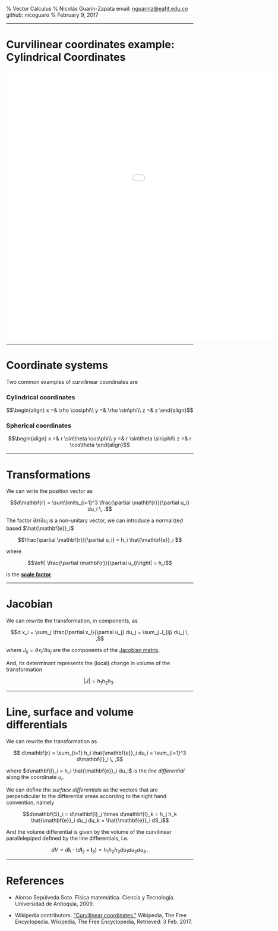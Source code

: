 % Vector Calculus
% Nicolás Guarín-Zapata
    email: nguarinz@eafit.edu.co
    github: nicoguaro
% February 9, 2017


------------------

# Curvilinear coordinates example: Cylindrical Coordinates


<iframe
    width="1280" height="720"
    src="./img/polar_coords.html"
    frameborder="0"
    allowfullscreen
    class="centObj"></iframe>


------------------

# Coordinate systems

Two common examples of curvilinear coordinates are

### Cylindrical coordinates

$$\begin{align}
x =& \rho \cos\phi\\
y =& \rho \sin\phi\\
z =& z
\end{align}$$

### Spherical coordinates

$$\begin{align}
x =& r \sin\theta \cos\phi\\
y =& r \sin\theta \sin\phi\\
z =& r \cos\theta
\end{align}$$

------------------

# Transformations

We can write the position vector as

$$d\mathbf{r} = \sum\limits_{i=1}^3 \frac{\partial \mathbf{r}}{\partial u_i} du_i \, .$$

The factor $\partial \mathbf{r}/\partial u_i$ is a non-unitary vector, we can
introduce a normalized based $\hat{\mathbf{e}}_i$

$$\frac{\partial \mathbf{r}}{\partial u_i} = h_i \hat{\mathbf{e}}_i $$

where

$$\left| \frac{\partial \mathbf{r}}{\partial u_i}\right| = h_i$$

is the [**scale factor**](https://en.wikipedia.org/wiki/Curvilinear_coordinates#Relation_to_Lam.C3.A9_coefficients).

------------------

# Jacobian

We can rewrite the transformation, in components, as

$$d x_i = \sum_j \frac{\partial x_i}{\partial u_j} du_j = \sum_j J_{ij} du_j \, ,$$

where $J_{ij} = \partial x_i/\partial u_j$ are the components of the [Jacobian
matrix](https://en.wikipedia.org/wiki/Jacobian_matrix_and_determinant).

And, its determinant represents the (local) change in volume of the
transformation

$$ |J| = h_1 h_2 h_3\, .$$

------------------

# Line, surface and volume differentials

We can rewrite the transformation as

$$ d\mathbf{r} = \sum_{i=1} h_i \hat{\mathbf{e}}_i du_i = \sum_{i=1}^3 d\mathbf{l}_i \, ,$$

where $d\mathbf{l}_i  = h_i \hat{\mathbf{e}}_i du_i$ is the _line differential_
along the coordinate $u_i$.

We can define the _surface differentials_ as the vectors that are perpendicular
to the differential areas according to the right hand convention, namely

$$d\mathbf{S}_i = d\mathbf{l}_j \times d\mathbf{l}_k =
  h_j h_k \hat{\mathbf{e}}_i du_j du_k = \hat{\mathbf{e}}_i dS_i$$

And the volume differential is given by the volume of the curvilinear parallelepiped
defined by the line differentials, i.e.

$$dV = d\mathbf{l}_1 \cdot (d\mathbf{l}_2 \times \mathbf{l}_3) =
       h_1 h_2 h_3 du_1 du_2 du_3 \, .$$

------------------

# References

- Alonso Sepúlveda Soto. Física matemática. Ciencia y Tecnología. Universidad
  de Antioquia, 2009.

- Wikipedia contributors. ["Curvilinear coordinates."](https://en.wikipedia.org/wiki/Curvilinear_coordinates)
  Wikipedia, The Free Encyclopedia. Wikipedia, The Free Encyclopedia, Retrieved: 3 Feb. 2017.
